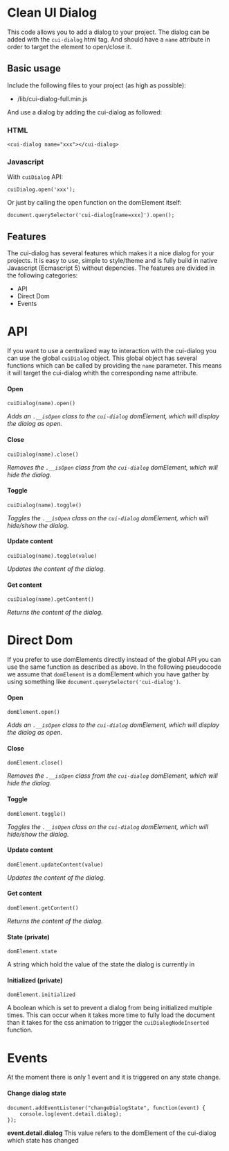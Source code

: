 # Clean UI Dialog #
This code allows you to add a dialog to your project. The dialog can be added with the `cui-dialog` html tag. And should have a `name` attribute in order to target the element to open/close it.


## Basic usage
Include the following files to your project (as high as possible):
- /lib/cui-dialog-full.min.js

And use a dialog by adding the cui-dialog as followed:

### HTML
```
<cui-dialog name="xxx"></cui-dialog>
```

### Javascript
With `cuiDialog` API:
```
cuiDialog.open('xxx');
```

Or just by calling the open function on the domElement itself:
```
document.querySelector('cui-dialog[name=xxx]').open();
```


## Features
The cui-dialog has several features which makes it a nice dialog for your projects. It is easy to use, simple to style/theme and is fully build in native Javascript (Ecmascript 5) without depencies.
The features are divided in the following categories:

- API
- Direct Dom
- Events



# API
If you want to use a centralized way to interaction with the cui-dialog you can use the global `cuiDialog` object. This global object has several functions which can be called by providing the `name` parameter. This means it will target the cui-dialog whith the corresponding name attribute.

#### Open
```
cuiDialog(name).open()
```
*Adds an `.__isOpen` class to the `cui-dialog` domElement, which will display the dialog as open.*

#### Close
```
cuiDialog(name).close()
```
*Removes the `.__isOpen` class from the `cui-dialog` domElement, which will hide the dialog.*

#### Toggle
```
cuiDialog(name).toggle()
```
*Toggles the `.__isOpen` class on the `cui-dialog` domElement, which will hide/show the dialog.*


#### Update content
```
cuiDialog(name).toggle(value)
```
*Updates the content of the dialog.*


#### Get content
```
cuiDialog(name).getContent()
```
*Returns the content of the dialog.*




# Direct Dom
If you prefer to use domElements directly instead of the global API you can use the same function as described as above. In the following pseudocode
we assume that `domElement` is a domElement which you have gather by using something like `document.querySelector('cui-dialog')`.

#### Open
```
domElement.open()
```
*Adds an `.__isOpen` class to the `cui-dialog` domElement, which will display the dialog as open.*


#### Close
```
domElement.close()
```
*Removes the `.__isOpen` class from the `cui-dialog` domElement, which will hide the dialog.*


#### Toggle
```
domElement.toggle()
```
*Toggles the `.__isOpen` class on the `cui-dialog` domElement, which will hide/show the dialog.*


#### Update content
```
domElement.updateContent(value)
```
*Updates the content of the dialog.*


#### Get content
```
domElement.getContent()
```
*Returns the content of the dialog.*


#### State (private)
```
domElement.state
```
A string which hold the value of the state the dialog is currently in

#### Initialized (private)
```
domElement.initialized
```
A boolean which is set to prevent a dialog from being initialized multiple times. This can occur when it takes more time to fully load the
document than it takes for the css animation to trigger the `cuiDialogNodeInserted` function.


# Events
At the moment there is only 1 event and it is triggered on any state change.

#### Change dialog state
```
document.addEventListener("changeDialogState", function(event) {
    console.log(event.detail.dialog);
});
```
**event.detail.dialog** This value refers to the domElement of the cui-dialog which state has changed